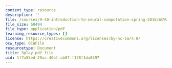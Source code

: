 ```yaml
---
content_type: resource
description: ''
file: /courses/9-40-introduction-to-neural-computation-spring-2018/nCWwhF0TkVI_transcript.pdf
file_size: 68494
file_type: application/pdf
learning_resource_types: []
license: https://creativecommons.org/licenses/by-nc-sa/4.0/
ocw_type: OCWFile
resourcetype: Document
title: 3play pdf file
uid: 1f7a55ed-29ac-46bf-ab87-f178f1da0397
---
```

